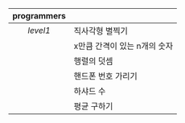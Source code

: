 |programmers||
|:---:|---|
|*level1*|직사각형 별찍기|
||x만큼 간격이 있는 n개의 숫자|
||행렬의 덧셈|
||핸드폰 번호 가리기|
||하샤드 수|
||평균 구하기|
